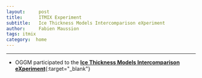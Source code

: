 ```yaml
---
layout:     post
title:      ITMIX Experiment
subtitle:   Ice Thickness Models Intercomparison eXperiment
author:     Fabien Maussion
tags: itmix
category:  home
---
```

<!-- Start Writing Below in Markdown -->
---

* OGGM participated to the [**Ice Thickness Models Intercomparison eXperiment**][1]{:target="_blank"}

[1]:http://fabienmaussion.info/2016/06/18/itmix-experiment-phase1/



